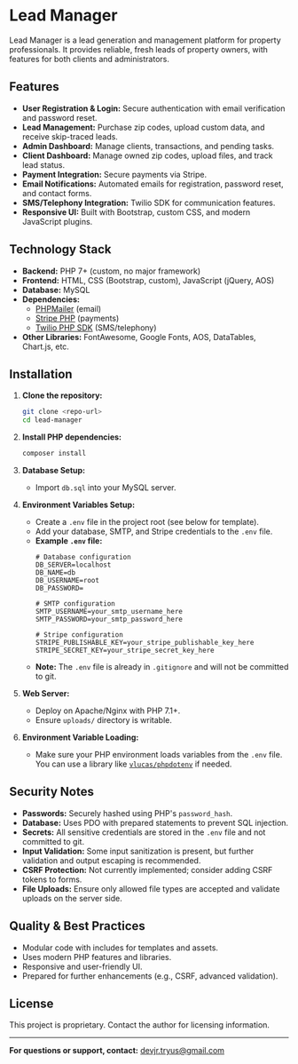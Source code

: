 # Lead Manager

Lead Manager is a lead generation and management platform for property professionals. It provides reliable, fresh leads of property owners, with features for both clients and administrators.

## Features

- **User Registration & Login:** Secure authentication with email verification and password reset.
- **Lead Management:** Purchase zip codes, upload custom data, and receive skip-traced leads.
- **Admin Dashboard:** Manage clients, transactions, and pending tasks.
- **Client Dashboard:** Manage owned zip codes, upload files, and track lead status.
- **Payment Integration:** Secure payments via Stripe.
- **Email Notifications:** Automated emails for registration, password reset, and contact forms.
- **SMS/Telephony Integration:** Twilio SDK for communication features.
- **Responsive UI:** Built with Bootstrap, custom CSS, and modern JavaScript plugins.

## Technology Stack

- **Backend:** PHP 7+ (custom, no major framework)
- **Frontend:** HTML, CSS (Bootstrap, custom), JavaScript (jQuery, AOS)
- **Database:** MySQL
- **Dependencies:**
  - [PHPMailer](https://github.com/PHPMailer/PHPMailer) (email)
  - [Stripe PHP](https://github.com/stripe/stripe-php) (payments)
  - [Twilio PHP SDK](https://github.com/twilio/twilio-php) (SMS/telephony)
- **Other Libraries:** FontAwesome, Google Fonts, AOS, DataTables, Chart.js, etc.

## Installation

1. **Clone the repository:**
   ```bash
   git clone <repo-url>
   cd lead-manager
   ```

2. **Install PHP dependencies:**
   ```bash
   composer install
   ```

3. **Database Setup:**
   - Import `db.sql` into your MySQL server.

4. **Environment Variables Setup:**
   - Create a `.env` file in the project root (see below for template).
   - Add your database, SMTP, and Stripe credentials to the `.env` file.
   - **Example `.env` file:**
     ```env
     # Database configuration
     DB_SERVER=localhost
     DB_NAME=db
     DB_USERNAME=root
     DB_PASSWORD=

     # SMTP configuration
     SMTP_USERNAME=your_smtp_username_here
     SMTP_PASSWORD=your_smtp_password_here

     # Stripe configuration
     STRIPE_PUBLISHABLE_KEY=your_stripe_publishable_key_here
     STRIPE_SECRET_KEY=your_stripe_secret_key_here
     ```
   - **Note:** The `.env` file is already in `.gitignore` and will not be committed to git.

5. **Web Server:**
   - Deploy on Apache/Nginx with PHP 7.1+.
   - Ensure `uploads/` directory is writable.

6. **Environment Variable Loading:**
   - Make sure your PHP environment loads variables from the `.env` file. You can use a library like [`vlucas/phpdotenv`](https://github.com/vlucas/phpdotenv) if needed.

## Security Notes

- **Passwords:** Securely hashed using PHP's `password_hash`.
- **Database:** Uses PDO with prepared statements to prevent SQL injection.
- **Secrets:** All sensitive credentials are stored in the `.env` file and not committed to git.
- **Input Validation:** Some input sanitization is present, but further validation and output escaping is recommended.
- **CSRF Protection:** Not currently implemented; consider adding CSRF tokens to forms.
- **File Uploads:** Ensure only allowed file types are accepted and validate uploads on the server side.

## Quality & Best Practices

- Modular code with includes for templates and assets.
- Uses modern PHP features and libraries.
- Responsive and user-friendly UI.
- Prepared for further enhancements (e.g., CSRF, advanced validation).

## License

This project is proprietary. Contact the author for licensing information.

---

**For questions or support, contact:** devjr.tryus@gmail.com

